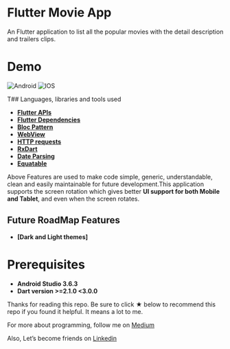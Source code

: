 # Flutter Movie App

An Flutter application to list all the popular movies with the detail description and trailers clips.

# Demo

![Android](./screenshots/movie_android_demo.gif?raw=true 'android')
![IOS](./screenshots/movie_ios_demo.gif?raw=true 'ios')

T## Languages, libraries and tools used

 * __[Flutter APIs](https://api.flutter.dev/)__
 * __[Flutter Dependencies](https://pub.dev/)__
 * __[Bloc Pattern](https://pub.dev/packages/flutter_bloc/)__
 * __[WebView](https://pub.dev/packages/webview_flutter/)__
 * __[HTTP requests](https://pub.dev/packages/http/)__
 * __[RxDart](https://pub.dev/packages/rxdart/)__
 * __[Date Parsing](https://pub.dev/packages/intl/)__
 * __[Equatable](https://pub.dev/packages/equatable/)__

Above Features are used to make code simple, generic, understandable, clean and easily maintainable
for future development.This application supports the screen rotation which gives better **UI support
for both Mobile and Tablet**, and even when the screen rotates.

 ## Future RoadMap Features

 * __[Dark and Light themes]__

 # Prerequisites
 * __Android Studio 3.6.3__
 * __Dart version >=2.1.0 <3.0.0__

 Thanks for reading this repo. Be sure to click ★ below to recommend this repo if you found it helpful.
 It means a lot to me.

 For more about programming, follow me on [Medium](https://medium.com/@yash786agg)

 Also, Let’s become friends on [Linkedin](http://bit.ly/24t4EVI)